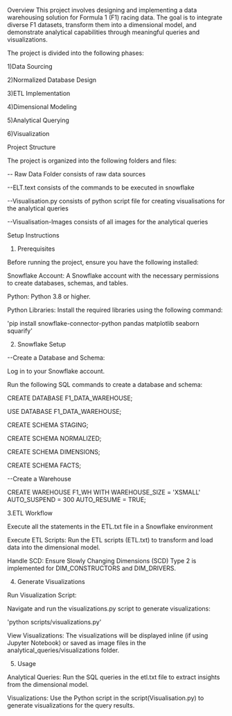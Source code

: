 Overview
This project involves designing and implementing a data warehousing solution for Formula 1 (F1) racing data.
The goal is to integrate diverse F1 datasets, transform them into a dimensional model, and demonstrate analytical capabilities through meaningful queries and visualizations. 




The project is divided into the following phases:

1)Data Sourcing

2)Normalized Database Design

3)ETL Implementation

4)Dimensional Modeling

5)Analytical Querying

6)Visualization





Project Structure

The project is organized into the following folders and files:

-- Raw Data Folder consists of raw data sources

--ELT.text consists of the commands to be executed in snowflake

--Visualisation.py consists of python script file for creating visualisations for the analytical queries

--Visualisation-Images consists of all images for the analytical queries




Setup Instructions

1. Prerequisites

Before running the project, ensure you have the following installed:

Snowflake Account: A Snowflake account with the necessary permissions to create databases, schemas, and tables.

Python: Python 3.8 or higher.

Python Libraries: Install the required libraries using the following command:

'pip install snowflake-connector-python pandas matplotlib seaborn squarify'





2. Snowflake Setup
   
--Create a Database and Schema:

Log in to your Snowflake account.

Run the following SQL commands to create a database and schema:

CREATE DATABASE F1_DATA_WAREHOUSE;

USE DATABASE F1_DATA_WAREHOUSE;

CREATE SCHEMA STAGING;

CREATE SCHEMA NORMALIZED;

CREATE SCHEMA DIMENSIONS;

CREATE SCHEMA FACTS;

--Create a Warehouse

CREATE WAREHOUSE F1_WH WITH WAREHOUSE_SIZE = 'XSMALL' AUTO_SUSPEND = 300 AUTO_RESUME = TRUE;




3.ETL Workflow

Execute all the statements in the ETL.txt file in a Snowflake environment

Execute ETL Scripts: Run the ETL scripts (ETL.txt) to transform and load data into the dimensional model.

Handle SCD: Ensure Slowly Changing Dimensions (SCD) Type 2 is implemented for DIM_CONSTRUCTORS and DIM_DRIVERS.





4. Generate Visualizations
   
Run Visualization Script:

Navigate and run the visualizations.py script to generate visualizations:

'python scripts/visualizations.py'

View Visualizations: The visualizations will be displayed inline (if using Jupyter Notebook) or saved as image files in the
analytical_queries/visualizations folder.





5. Usage

Analytical Queries: Run the SQL queries in the etl.txt file to extract insights from the dimensional model.

Visualizations: Use the Python script in the script(Visualisation.py) to generate visualizations for the query results.
